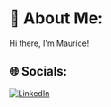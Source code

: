 # 💫 About Me:
Hi there, I'm Maurice!

## 🌐 Socials:
[![LinkedIn](https://img.shields.io/badge/LinkedIn-%230077B5.svg?logo=linkedin&logoColor=white)](https://linkedin.com/in/maurice-maina-b9802a23a) 

<!-- Proudly created with GPRM ( https://gprm.itsvg.in ) -->
